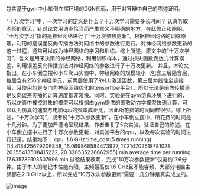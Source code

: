 包含基于gym中小车倒立摆环境的DQN代码，用于对答辩中自己的陈述证明。

“十万次学习”中，一次学习的定义是什么？十万次学习需要多长时间？
认真听取老师的意见，针对论文用词不恰当而产生意义不明确的地方，在此修正和阐明。
“十万次学习”指的是神经网络进行了“十万次参数更新”。根据神经网络的训练原理，利用的是误差反向传播方法对网络中的参数进行更行。对神经网络参数更新的这一过程，通常可以成为神经网络的学习和训练。综上所述，原文中的“十万次学习”，含义是用来决策的神经网络，利用训练样本，通过损失函数表达式计算误差，利用误差反向传播方法对神经网络的参数进行了十万次更新。
并且，本论文指出，在小车倒立摆和小车爬山实验中，神经网络的规模较小（包含三层隐含层，每层含有256个神经单元，前两层使用了ReLU激活函数，第三层为线性全连接层，且使用的是专门为神经网络优化的tensorflow平台），所以无论是前向传播还是反向误差传播的计算速度都非常快。同时，实验是在gym仿真环境下进行的，所以仿真中被控对象的模型可以根据由gym提供的离散动力学模型快速计算，可以认为仿真的速度与电脑cpu的频率成正比，因此所花费的时间同样很少。综上所述，“十万次学习”，或者说“十万次参数更新”，在小车倒立摆中，所花费的时间是十几分钟。为了更加严谨地呈现结果，作者重复了5次实验，验证自己的陈述。在小车倒立摆中进行了十万次参数更新，对实验平台的cpu，以及每次实验的时间进行记录，结果如下：
cpu:  1.6 GHz
time_cost(5 times running):  [14.418425679206848, 16.069868584473927, 17.214702518781028, 20.155413508415222, 20.320535226662955]  min
average time per running:  17.635789103507996  min
试验结果表明，完成“10万次参数更新”仅需约17.6分钟。由于本人的笔记本性能有限，主频最高仅1.6 GHz且不能睿频，大部分电脑主频都在2.0 GHz以上，所以完成“10万次次参数更新”需要十几分钟是真实成立的。

![image](https://github.com/silentobservers/proof-for-cartpole-results-in-my-thesis/blob/master/pictures/1.jpg)
